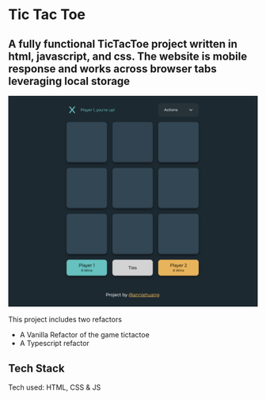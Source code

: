 # Tic Tac Toe

## A fully functional TicTacToe project written in html, javascript, and css. The website is mobile response and works across browser tabs leveraging local storage

![Visual Design](https://github.com/gnauheinna/tictactoe/blob/main/images/tictactoe.jpg.png)

This project includes two refactors
* A Vanilla Refactor of the game tictactoe 
* A Typescript refactor


## Tech Stack 
Tech used: HTML, CSS & JS

